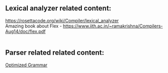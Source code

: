 ## Lexical analyzer related content:
https://rosettacode.org/wiki/Compiler/lexical_analyzer <br/>
Amazing book about Flex - https://www.iith.ac.in/~ramakrishna/Compilers-Aug14/doc/flex.pdf
<br/><br/>

## Parser related related content:
[Optimized Grammar](https://github.com/DolevAttiya/Compiler/files/4564815/Grammar.Fixed.docx)
